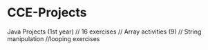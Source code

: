 # CCE-Projects
Java Projects (1st year)
// 16 exercises
// Array activities (9)
// String manipulation
//looping exercises
